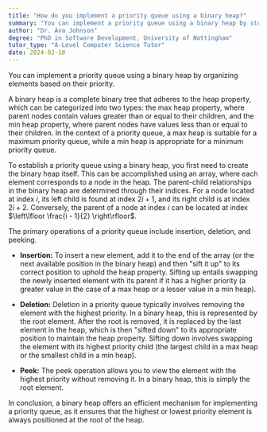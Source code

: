 ```yaml
---
title: "How do you implement a priority queue using a binary heap?"
summary: "You can implement a priority queue using a binary heap by storing elements in the heap based on their priority."
author: "Dr. Ava Johnson"
degree: "PhD in Software Development, University of Nottingham"
tutor_type: "A-Level Computer Science Tutor"
date: 2024-02-18
---
```


You can implement a priority queue using a binary heap by organizing elements based on their priority.

A binary heap is a complete binary tree that adheres to the heap property, which can be categorized into two types: the max heap property, where parent nodes contain values greater than or equal to their children, and the min heap property, where parent nodes have values less than or equal to their children. In the context of a priority queue, a max heap is suitable for a maximum priority queue, while a min heap is appropriate for a minimum priority queue.

To establish a priority queue using a binary heap, you first need to create the binary heap itself. This can be accomplished using an array, where each element corresponds to a node in the heap. The parent-child relationships in the binary heap are determined through their indices. For a node located at index $i$, its left child is found at index $2i + 1$, and its right child is at index $2i + 2$. Conversely, the parent of a node at index $i$ can be located at index $\left\lfloor \frac{i - 1}{2} \right\rfloor$.

The primary operations of a priority queue include insertion, deletion, and peeking. 

- **Insertion:** To insert a new element, add it to the end of the array (or the next available position in the binary heap) and then "sift it up" to its correct position to uphold the heap property. Sifting up entails swapping the newly inserted element with its parent if it has a higher priority (a greater value in the case of a max heap or a lesser value in a min heap).

- **Deletion:** Deletion in a priority queue typically involves removing the element with the highest priority. In a binary heap, this is represented by the root element. After the root is removed, it is replaced by the last element in the heap, which is then "sifted down" to its appropriate position to maintain the heap property. Sifting down involves swapping the element with its highest priority child (the largest child in a max heap or the smallest child in a min heap).

- **Peek:** The peek operation allows you to view the element with the highest priority without removing it. In a binary heap, this is simply the root element.

In conclusion, a binary heap offers an efficient mechanism for implementing a priority queue, as it ensures that the highest or lowest priority element is always positioned at the root of the heap.
    